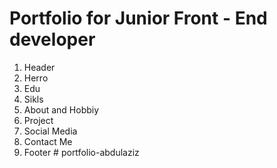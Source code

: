# Portfolio for Junior Front - End developer

1.  Header
2.  Herro
3.  Edu
4.  Sikls
5.  About and Hobbiy
6.  Project
7.  Social Media
8.  Contact Me
9.  Footer
#   p o r t f o l i o - a b d u l a z i z  
 